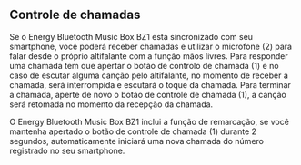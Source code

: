 ## Controle de chamadas

Se o Energy Bluetooth Music Box BZ1 está sincronizado com seu smartphone, você poderá receber chamadas e utilizar o microfone (2) para falar desde o próprio altifalante com a função mãos livres. Para responder uma chamada tem que apertar o botão de controlo de chamada (1) e no caso de escutar alguma canção pelo altifalante, no momento de receber a chamada, será interrompida e escutará o toque da chamada. Para terminar a chamada, aperte de novo o botão de controle de chamada (1), a canção será retomada no momento da recepção da chamada.

O Energy Bluetooth Music Box BZ1 inclui a função de remarcação, se você mantenha apertado o botão de controle de chamada (1) durante 2 segundos, automaticamente iniciará uma nova chamada do número registrado no seu smartphone.

